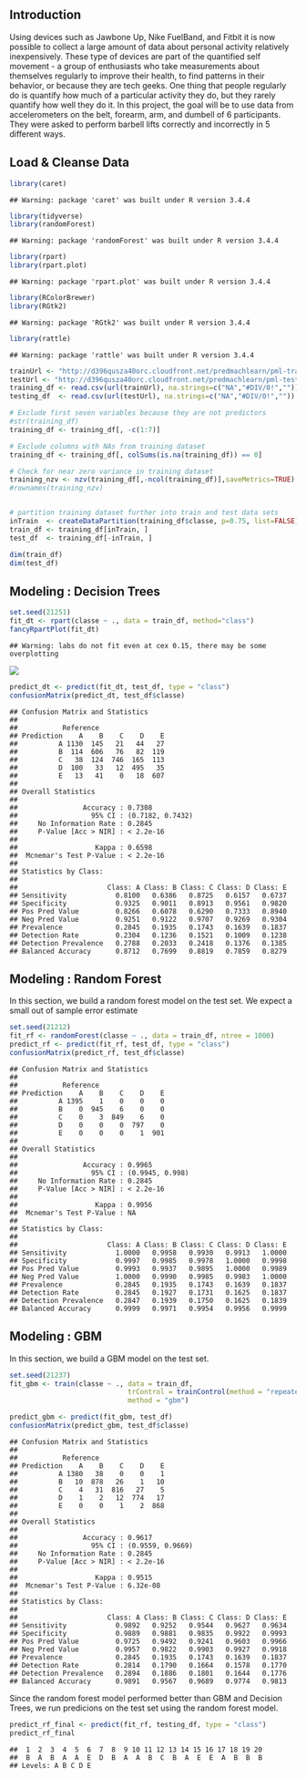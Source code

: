 Introduction
------------

Using devices such as Jawbone Up, Nike FuelBand, and Fitbit it is now possible to collect a large amount of data about personal activity relatively inexpensively. These type of devices are part of the quantified self movement - a group of enthusiasts who take measurements about themselves regularly to improve their health, to find patterns in their behavior, or because they are tech geeks. One thing that people regularly do is quantify how much of a particular activity they do, but they rarely quantify how well they do it. In this project, the goal will be to use data from accelerometers on the belt, forearm, arm, and dumbell of 6 participants. They were asked to perform barbell lifts correctly and incorrectly in 5 different ways.

Load & Cleanse Data
-------------------

``` r
library(caret)
```

    ## Warning: package 'caret' was built under R version 3.4.4

``` r
library(tidyverse)
library(randomForest)
```

    ## Warning: package 'randomForest' was built under R version 3.4.4

``` r
library(rpart)
library(rpart.plot)
```

    ## Warning: package 'rpart.plot' was built under R version 3.4.4

``` r
library(RColorBrewer)
library(RGtk2)
```

    ## Warning: package 'RGtk2' was built under R version 3.4.4

``` r
library(rattle)
```

    ## Warning: package 'rattle' was built under R version 3.4.4

``` r
trainUrl <- "http://d396qusza40orc.cloudfront.net/predmachlearn/pml-training.csv"
testUrl <- "http://d396qusza40orc.cloudfront.net/predmachlearn/pml-testing.csv"
training_df <- read.csv(url(trainUrl), na.strings=c("NA","#DIV/0!",""))
testing_df  <- read.csv(url(testUrl), na.strings=c("NA","#DIV/0!",""))

# Exclude first seven variables because they are not predictors
#str(training_df)
training_df <- training_df[, -c(1:7)]

# Exclude columns with NAs from training dataset
training_df <- training_df[, colSums(is.na(training_df)) == 0]

# Check for near zero variance in training dataset
training_nzv <- nzv(training_df[,-ncol(training_df)],saveMetrics=TRUE)
#rownames(training_nzv)


# partition training dataset further into train and test data sets
inTrain  <- createDataPartition(training_df$classe, p=0.75, list=FALSE)
train_df <- training_df[inTrain, ]
test_df  <- training_df[-inTrain, ]

dim(train_df)
dim(test_df)
```

Modeling : Decision Trees
-------------------------

``` r
set.seed(21251)
fit_dt <- rpart(classe ~ ., data = train_df, method="class")
fancyRpartPlot(fit_dt)
```

    ## Warning: labs do not fit even at cex 0.15, there may be some overplotting

![](Practical_Machine_Learning_Week_4_Project_files/figure-markdown_github/unnamed-chunk-2-1.png)

``` r
predict_dt <- predict(fit_dt, test_df, type = "class")
confusionMatrix(predict_dt, test_df$classe)
```

    ## Confusion Matrix and Statistics
    ## 
    ##           Reference
    ## Prediction    A    B    C    D    E
    ##          A 1130  145   21   44   27
    ##          B  114  606   76   82  119
    ##          C   38  124  746  165  113
    ##          D  100   33   12  495   35
    ##          E   13   41    0   18  607
    ## 
    ## Overall Statistics
    ##                                           
    ##                Accuracy : 0.7308          
    ##                  95% CI : (0.7182, 0.7432)
    ##     No Information Rate : 0.2845          
    ##     P-Value [Acc > NIR] : < 2.2e-16       
    ##                                           
    ##                   Kappa : 0.6598          
    ##  Mcnemar's Test P-Value : < 2.2e-16       
    ## 
    ## Statistics by Class:
    ## 
    ##                      Class: A Class: B Class: C Class: D Class: E
    ## Sensitivity            0.8100   0.6386   0.8725   0.6157   0.6737
    ## Specificity            0.9325   0.9011   0.8913   0.9561   0.9820
    ## Pos Pred Value         0.8266   0.6078   0.6290   0.7333   0.8940
    ## Neg Pred Value         0.9251   0.9122   0.9707   0.9269   0.9304
    ## Prevalence             0.2845   0.1935   0.1743   0.1639   0.1837
    ## Detection Rate         0.2304   0.1236   0.1521   0.1009   0.1238
    ## Detection Prevalence   0.2788   0.2033   0.2418   0.1376   0.1385
    ## Balanced Accuracy      0.8712   0.7699   0.8819   0.7859   0.8279

Modeling : Random Forest
------------------------

In this section, we build a random forest model on the test set. We expect a small out of sample error estimate

``` r
set.seed(21212)
fit_rf <- randomForest(classe ~ ., data = train_df, ntree = 1000)
predict_rf <- predict(fit_rf, test_df, type = "class")
confusionMatrix(predict_rf, test_df$classe)
```

    ## Confusion Matrix and Statistics
    ## 
    ##           Reference
    ## Prediction    A    B    C    D    E
    ##          A 1395    1    0    0    0
    ##          B    0  945    6    0    0
    ##          C    0    3  849    6    0
    ##          D    0    0    0  797    0
    ##          E    0    0    0    1  901
    ## 
    ## Overall Statistics
    ##                                          
    ##                Accuracy : 0.9965         
    ##                  95% CI : (0.9945, 0.998)
    ##     No Information Rate : 0.2845         
    ##     P-Value [Acc > NIR] : < 2.2e-16      
    ##                                          
    ##                   Kappa : 0.9956         
    ##  Mcnemar's Test P-Value : NA             
    ## 
    ## Statistics by Class:
    ## 
    ##                      Class: A Class: B Class: C Class: D Class: E
    ## Sensitivity            1.0000   0.9958   0.9930   0.9913   1.0000
    ## Specificity            0.9997   0.9985   0.9978   1.0000   0.9998
    ## Pos Pred Value         0.9993   0.9937   0.9895   1.0000   0.9989
    ## Neg Pred Value         1.0000   0.9990   0.9985   0.9983   1.0000
    ## Prevalence             0.2845   0.1935   0.1743   0.1639   0.1837
    ## Detection Rate         0.2845   0.1927   0.1731   0.1625   0.1837
    ## Detection Prevalence   0.2847   0.1939   0.1750   0.1625   0.1839
    ## Balanced Accuracy      0.9999   0.9971   0.9954   0.9956   0.9999

Modeling : GBM
--------------

In this section, we build a GBM model on the test set.

``` r
set.seed(21237)
fit_gbm <- train(classe ~ ., data = train_df, 
                             trControl = trainControl(method = "repeatedcv", number = 5, repeats = 1),
                             method = "gbm")
```

``` r
predict_gbm <- predict(fit_gbm, test_df)
confusionMatrix(predict_gbm, test_df$classe)
```

    ## Confusion Matrix and Statistics
    ## 
    ##           Reference
    ## Prediction    A    B    C    D    E
    ##          A 1380   38    0    0    1
    ##          B   10  878   26    1   10
    ##          C    4   31  816   27    5
    ##          D    1    2   12  774   17
    ##          E    0    0    1    2  868
    ## 
    ## Overall Statistics
    ##                                           
    ##                Accuracy : 0.9617          
    ##                  95% CI : (0.9559, 0.9669)
    ##     No Information Rate : 0.2845          
    ##     P-Value [Acc > NIR] : < 2.2e-16       
    ##                                           
    ##                   Kappa : 0.9515          
    ##  Mcnemar's Test P-Value : 6.32e-08        
    ## 
    ## Statistics by Class:
    ## 
    ##                      Class: A Class: B Class: C Class: D Class: E
    ## Sensitivity            0.9892   0.9252   0.9544   0.9627   0.9634
    ## Specificity            0.9889   0.9881   0.9835   0.9922   0.9993
    ## Pos Pred Value         0.9725   0.9492   0.9241   0.9603   0.9966
    ## Neg Pred Value         0.9957   0.9822   0.9903   0.9927   0.9918
    ## Prevalence             0.2845   0.1935   0.1743   0.1639   0.1837
    ## Detection Rate         0.2814   0.1790   0.1664   0.1578   0.1770
    ## Detection Prevalence   0.2894   0.1886   0.1801   0.1644   0.1776
    ## Balanced Accuracy      0.9891   0.9567   0.9689   0.9774   0.9813

Since the random forest model performed better than GBM and Decision Trees, we run predicions on the test set using the random forest model.

``` r
predict_rf_final <- predict(fit_rf, testing_df, type = "class")
predict_rf_final
```

    ##  1  2  3  4  5  6  7  8  9 10 11 12 13 14 15 16 17 18 19 20 
    ##  B  A  B  A  A  E  D  B  A  A  B  C  B  A  E  E  A  B  B  B 
    ## Levels: A B C D E
